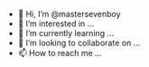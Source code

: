 - 👋 Hi, I’m @mastersevenboy
- 👀 I’m interested in ...
- 🌱 I’m currently learning ...
- 💞️ I’m looking to collaborate on ...
- 📫 How to reach me ...

<!---
mastersevenboy/mastersevenboy is a ✨ special ✨ repository because its `README.md` (this file) appears on your GitHub profile.
You can click the Preview link to take a look at your changes.
--->
